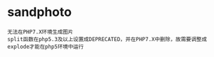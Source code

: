 sandphoto
=========

    无法在PHP7.X环境生成图片
    split函数在php5.3及以上设置成DEPRECATED，并在PHP7.X中删除，故需要调整成explode才能在php5环境中运行
